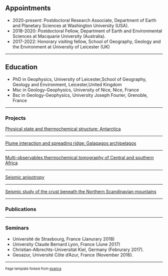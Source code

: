 ## Appointments

* 2020-present: Postdoctoral Research Associate, Department of Earth and Planetary Sciences at Washington University (USA).
* 2018-2020: Postdoctoral Fellow, Department of Earth and Environmental Sciences at Macquarie University (Australia).
* 2017-2022: Honorary visiting fellow, School of Geography, Geology and the Environment at University of Leicester (UK)

---
## Education

* PhD in Geophysics, University of Leicester,School of Geography, Geology and Environment, Leicester,United Kingdom
* Msc in Geology-Geophysics, University of Nice, Nice, France
* Bsc in Geology-Geophysics, University Joseph Fourier, Grenoble, France

---
### Projects

[Physical state and thermochemical structure: Antarctica](/pdf/project1.md)

---
[Plume interaction and spreading ridge: Galapagos archipelagos](/pdf/project2.md)

---
[Multi-observables thermochemical tomography of Central and southern Africa](/pdf/project3.md)

---
[Seismic anisotropy](/pdf/project5.md)

---
[Seismic study of the crust beneath the Northern Scandinavian mountains](/pdf/project4.md)

---

### Publications


---

### Seminars
* Université de Strasbourg, France (Janurary 2018)
* University Claude Bernard Lyon, France (June 2017)
* Christian-Albrechts-Universitat Kiel, Germany (Februrary 2017).
* Geoazur, Université Côte d’Azur, France (November 2016).

---
<p style="font-size:11px">Page template forked from <a href="https://github.com/evanca/quick-portfolio">evanca</a></p>
<!-- Remove above link if you don't want to attibute -->
